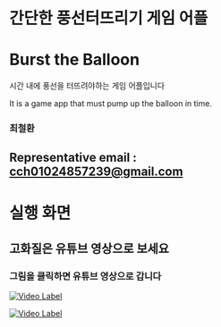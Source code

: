 # 간단한 풍선터뜨리기 게임 어플
# Burst the Balloon
시간 내에 풍선을 터뜨려야하는 게임 어플입니다

It is a game app that must pump up the balloon in time.

### 최철환
## Representative email : cch01024857239@gmail.com

# 실행 화면 
## 고화질은 유튜브 영상으로 보세요
### 그림을 클릭하면 유튜브 영상으로 갑니다
[![Video Label](https://github.com/cch230/balloon/blob/master/images/KakaoTalk_20200827_212202580.jpg)](https://youtu.be/rZtn6JXcOxw?t=0) 

[![Video Label](https://github.com/cch230/balloon/blob/master/images/ezgif.com-video-to-gif.gif)](https://youtu.be/rZtn6JXcOxw?t=0s) 

 

